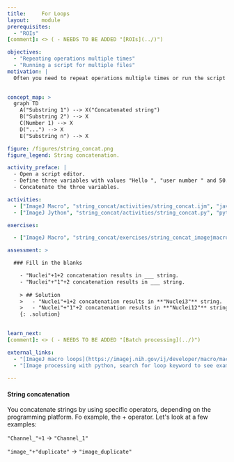 ```yaml
---
title:     For Loops
layout:    module
prerequisites: 
  - "ROIs"
[comment]: <> ( - NEEDS TO BE ADDED "[ROIs](../)")

objectives:
  - "Repeating operations multiple times"
  - "Running a script for multiple files"
motivation: |
  Often you need to repeat operations multiple times or run the script for multiple images. One example is when you want to repeat applying a similar filter on the same image, to find the best radius value of that filter. In such cases you can simplify the code by creating a loop instead of writing the same lines of code multiple times. Loops are also very useful for batch processing, which you will learn later.

  
concept_map: >
  graph TD
    A("Substring 1") --> X("Concatenated string")
    B("Substring 2") --> X
    C(Number 1) --> X
    D("...") --> X
    E("Substring n") --> X

figure: /figures/string_concat.png
figure_legend: String concatenation.

activity_preface: |
  - Open a script editor.
  - Define three variables with values "Hello ", "user number " and 50.
  - Concatenate the three variables.

activities:
  - ["ImageJ Macro", "string_concat/activities/string_concat.ijm", "java"]
  - ["ImageJ Jython", "string_concat/activities/string_concat.py", "python"]

exercises:

  - ["ImageJ Macro", "string_concat/exercises/string_concat_imagejmacro.md"]

assessment: >

  ### Fill in the blanks

    - "Nuclei"+1+2 concatenation results in ___ string.
    - "Nuclei"+"1"+2 concatenation results in ___ string.
    
    > ## Solution
    >   - "Nuclei"+1+2 concatenation results in **"Nuclei3"** string.
    >   - "Nuclei"+"1"+2 concatenation results in **"Nuclei12"** string.
    {: .solution}
    

learn_next:
[comment]: <> ( - NEEDS TO BE ADDED "[Batch processing](../)")

external_links:
  - "[ImageJ macro loops](https://imagej.nih.gov/ij/developer/macro/macros.html#loops)"
  - "[Image processing with python, search for loop keyword to see examples](https://datacarpentry.org/image-processing/aio/index.html)"
  
---
```

#### String concatenation
You concatenate strings by using specific operators, depending on the programming platform. Fo example, the + operator. Let's look at a few examples:

`"Channel_"+1` -> `"Channel_1"`

`"image_"+"duplicate"` -> `"image_duplicate"`
 

